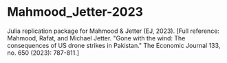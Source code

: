 # Mahmood_Jetter-2023
Julia replication package for Mahmood &amp; Jetter (EJ, 2023). 
[Full reference: Mahmood, Rafat, and Michael Jetter. "Gone with the wind: The consequences of US drone strikes in Pakistan." The Economic Journal 133, no. 650 (2023): 787-811.]
